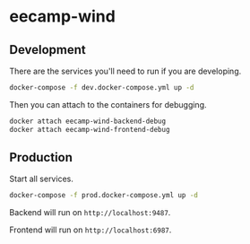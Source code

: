 # eecamp-wind

## Development

There are the services you'll need to run if you are developing.

```sh
docker-compose -f dev.docker-compose.yml up -d
```

Then you can attach to the containers for debugging.

```sh
docker attach eecamp-wind-backend-debug
docker attach eecamp-wind-frontend-debug
```

## Production

Start all services.

```sh
docker-compose -f prod.docker-compose.yml up -d
```

Backend will run on `http://localhost:9487`.

Frontend will run on `http://localhost:6987`.
